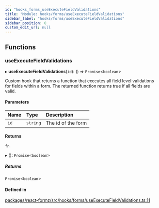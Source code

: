 ```yaml
---
id: "hooks_forms_useExecuteFieldValidations"
title: "Module: hooks/forms/useExecuteFieldValidations"
sidebar_label: "hooks/forms/useExecuteFieldValidations"
sidebar_position: 0
custom_edit_url: null
---
```


## Functions

### useExecuteFieldValidations

▸ **useExecuteFieldValidations**(`id`): () => `Promise`<`boolean`\>

Custom hook that returns a function that executes
all field level validations for fields within
a form. The returned function returns true if all
fields are valid.

#### Parameters

| Name | Type | Description |
| :------ | :------ | :------ |
| `id` | `string` | The id of the form |

#### Returns

`fn`

▸ (): `Promise`<`boolean`\>

##### Returns

`Promise`<`boolean`\>

#### Defined in

[packages/react-formz/src/hooks/forms/useExecuteFieldValidations.ts:11](https://github.com/ZerryStack/react-formz/blob/main/packages/react-formz/src/hooks/forms/useExecuteFieldValidations.ts#L11)
